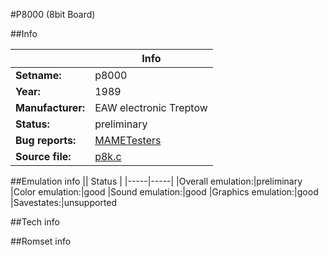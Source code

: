 #P8000 (8bit Board)

##Info

||Info|
|-----|-----|
|**Setname:**|p8000
|**Year:**|1989
|**Manufacturer:**|EAW electronic Treptow
|**Status:**|preliminary
|**Bug reports:**|[MAMETesters](http://mametesters.org/view_all_set.php?type=1&temporary=y&search=p8k.c)
|**Source file:**|[p8k.c](https://github.com/mamedev/mame/blob/master/src/mess/drivers/p8k.c)

##Emulation info
|| Status |
|-----|-----|
|Overall emulation:|preliminary
|Color emulation:|good
|Sound emulation:|good
|Graphics emulation:|good
|Savestates:|unsupported

##Tech info

##Romset info

<!--- START OF EDITED COMMENT DO NOT TOUCH TEXT ABOVE-->
